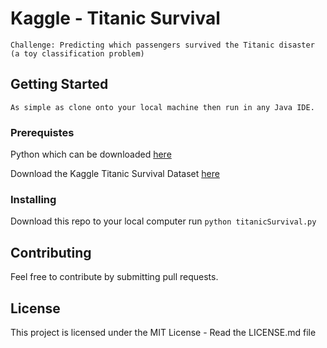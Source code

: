 # Kaggle - Titanic Survival
```
Challenge: Predicting which passengers survived the Titanic disaster (a toy classification problem)
```

## Getting Started
```
As simple as clone onto your local machine then run in any Java IDE.
```

### Prerequistes
Python which can be downloaded [here](https://www.python.org/downloads/)

Download the Kaggle Titanic Survival Dataset [here](https://www.kaggle.com/hesh97/titanicdataset-traincsv)

### Installing
Download this repo to your local computer run ```python titanicSurvival.py```

## Contributing
Feel free to contribute by submitting pull requests.

## License
This project is licensed under the MIT License - Read the LICENSE.md file
